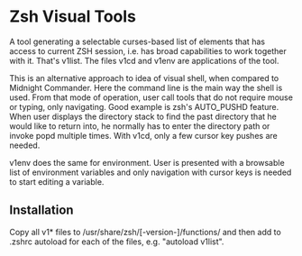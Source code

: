 # Zsh Visual Tools

A tool generating a selectable curses-based list of elements that has access to current ZSH session, i.e. has broad capabilities to work together with it. That's v1list. The files v1cd and v1env are applications of the tool.

This is an alternative approach to idea of visual shell, when compared to Midnight Commander. Here the command line is the main way the shell is used. From that mode of operation, user call tools that do not require mouse or typing, only navigating. Good example is zsh's AUTO_PUSHD feature. When user displays the directory stack to find the past directory that he would like to return into, he normally has to enter the directory path or invoke popd multiple times. With v1cd, only a few cursor key pushes are needed.

v1env does the same for environment. User is presented with a browsable list of environment variables and only navigation with cursor keys is needed to start editing a variable.

## Installation
Copy all v1* files to /usr/share/zsh/[-version-]/functions/ and then add to .zshrc autoload for each of the files,
e.g. "autoload v1list".

